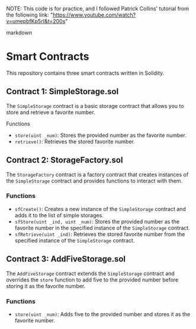 NOTE: This code is for practice, and I followed Patrick Collins' tutorial from the following link: 
"https://www.youtube.com/watch?v=umepbfKp5rI&t=200s"

markdown
# Smart Contracts

This repository contains three smart contracts written in Solidity.

## Contract 1: SimpleStorage.sol

The `SimpleStorage` contract is a basic storage contract that allows you to store and retrieve a favorite number.

 Functions

- `store(uint _num)`: Stores the provided number as the favorite number.
- `retrieve()`: Retrieves the stored favorite number.

## Contract 2: StorageFactory.sol

The `StorageFactory` contract is a factory contract that creates instances of the `SimpleStorage` contract and provides functions to interact with them.

### Functions

- `sfCreate()`: Creates a new instance of the `SimpleStorage` contract and adds it to the list of simple storages.
- `sfStore(uint _ind, uint _num)`: Stores the provided number as the favorite number in the specified instance of the `SimpleStorage` contract.
- `sfRetrieve(uint _ind)`: Retrieves the stored favorite number from the specified instance of the `SimpleStorage` contract.

## Contract 3: AddFiveStorage.sol

The `AddFiveStorage` contract extends the `SimpleStorage` contract and overrides the `store` function to add five to the provided number before storing it as the favorite number.

### Functions

- `store(uint _num)`: Adds five to the provided number and stores it as the favorite number.